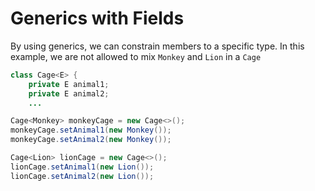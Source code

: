 # Generics with Fields
By using generics, we can constrain members to a specific type.
In this example, we are not allowed to mix `Monkey` and `Lion` in a `Cage`
```java
class Cage<E> {
	private E animal1;
	private E animal2;
	...
```
```java
Cage<Monkey> monkeyCage = new Cage<>();
monkeyCage.setAnimal1(new Monkey());
monkeyCage.setAnimal2(new Monkey());

Cage<Lion> lionCage = new Cage<>();
lionCage.setAnimal1(new Lion());
lionCage.setAnimal2(new Lion());
```